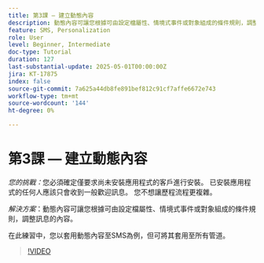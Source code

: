 ```yaml
---
title: 第3課 — 建立動態內容
description: 動態內容可讓您根據可由設定檔屬性、情境式事件或對象組成的條件規則，調整訊息的內容。 在本練習中，您會將動態內容套用至SMS。
feature: SMS, Personalization
role: User
level: Beginner, Intermediate
doc-type: Tutorial
duration: 127
last-substantial-update: 2025-05-01T00:00:00Z
jira: KT-17875
index: false
source-git-commit: 7a625a44db8fe891bef812c91cf7affe6672e743
workflow-type: tm+mt
source-wordcount: '144'
ht-degree: 0%

---
```



# 第3課 — 建立動態內容

*您的挑戰：*&#x200B;您必須確定僅要求尚未安裝應用程式的客戶進行安裝。 已安裝應用程式的任何人應該只會收到一般歡迎訊息。 您不想讓歷程流程更複雜。 

*解決方案*：動態內容可讓您根據可由設定檔屬性、情境式事件或對象組成的條件規則，調整訊息的內容。 

在此練習中，您以套用動態內容至SMS為例，但可將其套用至所有管道。

>[!VIDEO](https://video.tv.adobe.com/v/3457913/?learn=on&enablevpops)
